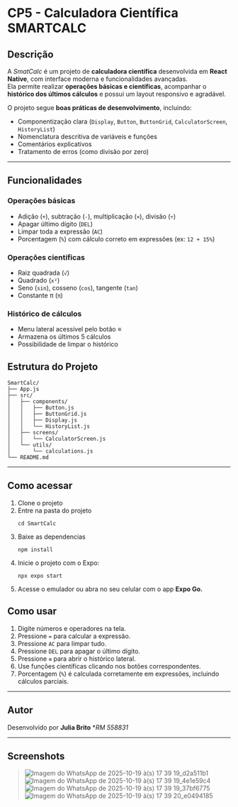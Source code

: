 
# CP5 - Calculadora Científica SMARTCALC

## Descrição
A *SmatCalc* é um projeto de **calculadora científica** desenvolvida em **React Native**, com interface moderna e funcionalidades avançadas.  
Ela permite realizar **operações básicas e científicas**, acompanhar o **histórico dos últimos cálculos** e possui um layout responsivo e agradável.

O projeto segue **boas práticas de desenvolvimento**, incluindo:
- Componentização clara (`Display`, `Button`, `ButtonGrid`, `CalculatorScreen`, `HistoryList`)  
- Nomenclatura descritiva de variáveis e funções  
- Comentários explicativos  
- Tratamento de erros (como divisão por zero)  

---
## Funcionalidades

### Operações básicas
- Adição (`+`), subtração (`-`), multiplicação (`×`), divisão (`÷`)  
- Apagar último dígito (`DEL`)  
- Limpar toda a expressão (`AC`)  
- Porcentagem (`%`) com cálculo correto em expressões (ex: `12 + 15%`)  

### Operações científicas
- Raiz quadrada (`√`)  
- Quadrado (`x²`)  
- Seno (`sin`), cosseno (`cos`), tangente (`tan`)  
- Constante π (`π`)  

### Histórico de cálculos
- Menu lateral acessível pelo botão **≡**  
- Armazena os últimos 5 cálculos  
- Possibilidade de limpar o histórico  


## Estrutura do Projeto

```
SmartCalc/
├── App.js
├── src/
│   ├── components/
│   │   ├── Button.js         
│   │   ├── ButtonGrid.js          
│   │   ├── Display.js     
│   │   └── HistoryList.js     
│   ├── screens/
│   │   └── CalculatorScreen.js 
│   └── utils/
│       └── calculations.js    
└── README.md
```

---
## Como acessar

1. Clone o projeto
2. Entre na pasta do projeto
   ```
   cd SmartCalc
   ```
3. Baixe as dependencias
   ```
   npm install
   ```
4. Inicie o projeto com o Expo:
   ```
   npx expo start
   ```
5. Acesse o emulador ou abra no seu celular com o app **Expo Go.**

## Como usar

1. Digite números e operadores na tela.  
2. Pressione `=` para calcular a expressão.  
3. Pressione `AC` para limpar tudo.  
4. Pressione `DEL` para apagar o último dígito.  
5. Pressione `≡` para abrir o histórico lateral.  
6. Use funções científicas clicando nos botões correspondentes.  
7. Porcentagem (`%`) é calculada corretamente em expressões, incluindo cálculos parciais.  

---

## Autor
Desenvolvido por **Julia Brito** **RM 558831*

---

## Screenshots
> ![Imagem do WhatsApp de 2025-10-19 à(s) 17 39 19_d2a511b1](https://github.com/user-attachments/assets/4f172a4f-1cc2-47a0-9f66-6e8b8f161361)
> ![Imagem do WhatsApp de 2025-10-19 à(s) 17 39 19_4e1e59c4](https://github.com/user-attachments/assets/c00f0bbd-f083-4bf7-a519-4915528067f8)
> ![Imagem do WhatsApp de 2025-10-19 à(s) 17 39 19_37bf6775](https://github.com/user-attachments/assets/1505236f-bd1a-4696-ae40-fae991f8f727)
> ![Imagem do WhatsApp de 2025-10-19 à(s) 17 39 20_e0494185](https://github.com/user-attachments/assets/02657182-b7b5-40e8-adcb-b51976b9e89d)



